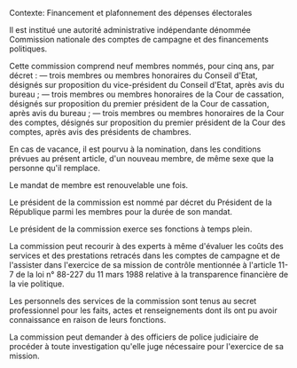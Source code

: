 Contexte: Financement et plafonnement des dépenses électorales

Il est institué une autorité administrative indépendante dénommée Commission nationale des comptes de campagne et des financements politiques.

Cette commission comprend neuf membres nommés, pour cinq ans, par décret : — trois membres ou membres honoraires du Conseil d'Etat, désignés sur proposition du vice-président du Conseil d'Etat, après avis du bureau ; — trois membres ou membres honoraires de la Cour de cassation, désignés sur proposition du premier président de la Cour de cassation, après avis du bureau ; — trois membres ou membres honoraires de la Cour des comptes, désignés sur proposition du premier président de la Cour des comptes, après avis des présidents de chambres.

En cas de vacance, il est pourvu à la nomination, dans les conditions prévues au présent article, d'un nouveau membre, de même sexe que la personne qu'il remplace.

Le mandat de membre est renouvelable une fois.

Le président de la commission est nommé par décret du Président de la République parmi les membres pour la durée de son mandat.

Le président de la commission exerce ses fonctions à temps plein.

La commission peut recourir à des experts à même d'évaluer les coûts des services et des prestations retracés dans les comptes de campagne et de l'assister dans l'exercice de sa mission de contrôle mentionnée à l'article 11-7 de la loi n° 88-227 du 11 mars 1988 relative à la transparence financière de la vie politique.

Les personnels des services de la commission sont tenus au secret professionnel pour les faits, actes et renseignements dont ils ont pu avoir connaissance en raison de leurs fonctions.

La commission peut demander à des officiers de police judiciaire de procéder à toute investigation qu'elle juge nécessaire pour l'exercice de sa mission.